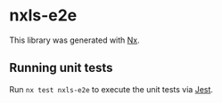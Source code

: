 # nxls-e2e

This library was generated with [Nx](https://nx.dev).

## Running unit tests

Run `nx test nxls-e2e` to execute the unit tests via [Jest](https://jestjs.io).
